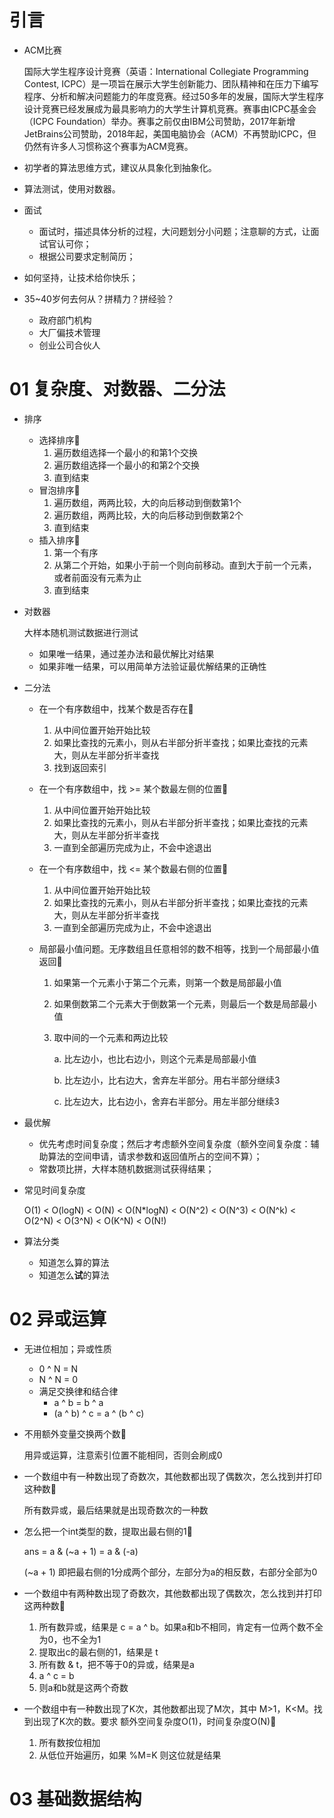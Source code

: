 # 引言

- ACM比赛

  国际大学生程序设计竞赛（英语：International Collegiate Programming Contest, ICPC）是一项旨在展示大学生创新能力、团队精神和在压力下编写程序、分析和解决问题能力的年度竞赛。经过50多年的发展，国际大学生程序设计竞赛已经发展成为最具影响力的大学生计算机竞赛。赛事由ICPC基金会（ICPC Foundation）举办。赛事之前仅由IBM公司赞助，2017年新增JetBrains公司赞助，2018年起，美国电脑协会（ACM）不再赞助ICPC，但仍然有许多人习惯称这个赛事为ACM竞赛。

- 初学者的算法思维方式，建议从具象化到抽象化。

- 算法测试，使用对数器。

- 面试

  - 面试时，描述具体分析的过程，大问题划分小问题；注意聊的方式，让面试官认可你；
  - 根据公司要求定制简历；

- 如何坚持，让技术给你快乐；

- 35~40岁何去何从？拼精力？拼经验？

  - 政府部门机构
  - 大厂偏技术管理
  - 创业公司合伙人



# 01 复杂度、对数器、二分法

- 排序

  - 选择排序🚩
    1. 遍历数组选择一个最小的和第1个交换
    2. 遍历数组选择一个最小的和第2个交换
    3. 直到结束
  - 冒泡排序🚩
    1. 遍历数组，两两比较，大的向后移动到倒数第1个
    2. 遍历数组，两两比较，大的向后移动到倒数第2个
    3. 直到结束
  - 插入排序🚩
    1. 第一个有序
    2. 从第二个开始，如果小于前一个则向前移动。直到大于前一个元素，或者前面没有元素为止
    3. 直到结束

- 对数器

  大样本随机测试数据进行测试

  - 如果唯一结果，通过差办法和最优解比对结果
  - 如果非唯一结果，可以用简单方法验证最优解结果的正确性

- 二分法

  - 在一个有序数组中，找某个数是否存在🚩

    1. 从中间位置开始开始比较
    2. 如果比查找的元素小，则从右半部分折半查找；如果比查找的元素大，则从左半部分折半查找
    3. 找到返回索引

  - 在一个有序数组中，找 >= 某个数最左侧的位置🚩

    1. 从中间位置开始开始比较
    2. 如果比查找的元素小，则从右半部分折半查找；如果比查找的元素大，则从左半部分折半查找
    3. 一直到全部遍历完成为止，不会中途退出

  - 在一个有序数组中，找 <= 某个数最右侧的位置🚩

    1. 从中间位置开始开始比较
    2. 如果比查找的元素小，则从右半部分折半查找；如果比查找的元素大，则从左半部分折半查找
    3. 一直到全部遍历完成为止，不会中途退出

  - 局部最小值问题。无序数组且任意相邻的数不相等，找到一个局部最小值返回🚩

    1. 如果第一个元素小于第二个元素，则第一个数是局部最小值

    2. 如果倒数第二个元素大于倒数第一个元素，则最后一个数是局部最小值

    3. 取中间的一个元素和两边比较

       a. 比左边小，也比右边小，则这个元素是局部最小值

       b. 比左边小，比右边大，舍弃左半部分。用右半部分继续3

       c. 比左边大，比右边小，舍弃右半部分。用左半部分继续3

- 最优解

  - 优先考虑时间复杂度；然后才考虑额外空间复杂度（额外空间复杂度：辅助算法的空间申请，请求参数和返回值所占的空间不算）；
  - 常数项比拼，大样本随机数据测试获得结果；

- 常见时间复杂度

  O(1) < O(logN) < O(N) < O(N*logN) < O(N^2) < O(N^3) < O(N^k) < O(2^N) < O(3^N) < O(K^N) < O(N!)

- 算法分类

  - 知道怎么算的算法
  - 知道怎么**试**的算法



# 02 异或运算

- 无进位相加；异或性质

  - 0 ^ N = N
  - N ^ N = 0
  - 满足交换律和结合律
    - a ^ b = b ^ a
    - (a ^ b) ^ c = a ^ (b ^ c)
  
- 不用额外变量交换两个数🚩

  用异或运算，注意索引位置不能相同，否则会刷成0
  
- 一个数组中有一种数出现了奇数次，其他数都出现了偶数次，怎么找到并打印这种数🚩

  所有数异或，最后结果就是出现奇数次的一种数

- 怎么把一个int类型的数，提取出最右侧的1🚩

  ans = a & (~a + 1) = a & (-a) 

   (~a + 1) 即把最右侧的1分成两个部分，左部分为a的相反数，右部分全部为0

- 一个数组中有两种数出现了奇数次，其他数都出现了偶数次，怎么找到并打印这两种数🚩

  1. 所有数异或，结果是 c = a ^ b。如果a和b不相同，肯定有一位两个数不全为0，也不全为1
  2. 提取出c的最右侧的1，结果是 t
  3. 所有数 & t，把不等于0的异或，结果是a
  4. a ^ c = b
  5. 则a和b就是这两个奇数

- 一个数组中有一种数出现了K次，其他数都出现了M次，其中 M>1，K<M。找到出现了K次的数。要求 额外空间复杂度O(1)，时间复杂度O(N)🚩

  1. 所有数按位相加
  2. 从低位开始遍历，如果 %M=K 则这位就是结果



# 03 基础数据结构



